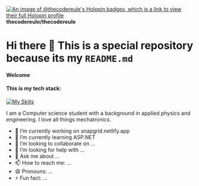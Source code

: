 [![An image of @thecodereule's Holopin badges, which is a link to view their full Holopin profile](https://holopin.me/thecodereule)](https://holopin.io/@thecodereule)
**thecodereule/thecodereule**
# Hi there 👋 This is a special repository because its my `README.md`
#### Welcome
#### This is my tech stack:
[![My Skills](https://skillicons.dev/icons?i=ts,html,css,python,cs,c)](https://skillicons.dev)

I am a Computer science student with a background in applied physics and engineering. I love all things mechatronics.

- 🔭 I’m currently working on snapgrid.netlify.app
- 🌱 I’m currently learning ASP.NET
- 👯 I’m looking to collaborate on ...
- 🤔 I’m looking for help with ...
- 💬 Ask me about ...
- 📫 How to reach me: ...
- 😄 Pronouns: ...
- ⚡ Fun fact: ...
